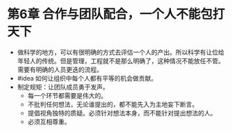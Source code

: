 # 第6章 合作与团队配合，一个人不能包打天下
- 做科学的地方，可以有很明确的方式去评估一个人的产出。所以科学有让位给年轻人的传统。但是管理，工程就不是那么明确了，这种情况不能放任不管。需要有明确的人员更迭的流程。
- #idea 如何让组织中每个人都有平等的机会做贡献。
- 制定规矩：让团队成员勇于发声。
	- 每一个环节都需要是伟大的。
	- 不批判任何想法，无论谁提出的，都不能先入为主地妄下断言。
	- 提倡视角独特的质疑。必须针对想法本身，而不能针对提出想法的人。
	- 必须互相尊重。